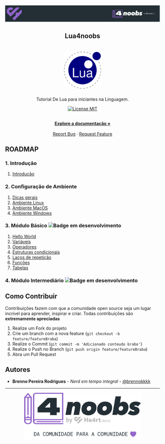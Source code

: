 <!-- Logo 4noobs -->

<p align="center">
  <a href="https://github.com/he4rt/4noobs" target="_blank">
    <img src="https://github.com/BRonen/lua4noobs/blob/main/.github/header_4noobs.svg">
  </a>
</p>

<!-- Title -->

<p align="center">
  <h2 align="center">Lua4noobs</h2>

  <h1 align="center"><img src="https://github.com/BRonen/lua4noobs/blob/main/.github/lua.svg" alt="Imagem da linguagem" width="120"></h1>

  <p align="center">Tutorial De Lua para iniciantes na Linguagem.</p>

  <p align="center">
    <a href="https://opensource.org/licenses/MIT">
      <img src="https://img.shields.io/badge/License-MIT-blue.svg" alt="License MIT">
    </a>
  </p>

  <p align="center">
    <br />
    <a href="#ROADMAP"><strong>Explore a documentação »</strong></a>
    <br />
    <br />
    <a href="link-para-abrir-issue">Report Bug</a>
    ·
    <a href="link-para-abrir-issue">Request Feature</a>
  </p>
</p>

<!-- ROADMAP OF PROJECT -->

## ROADMAP

### 1. Introdução
  1. [Introdução](/introducao.md)

### 2. Configuração de Ambiente
  1. [Dicas gerais](/Ambiente/dicas-gerais.md)
  2. [Ambiente Linux](/Ambiente/linux.md)
  3. [Ambiente MacOS](/Ambiente/macos.md)
  4. [Ambiente Windows](/Ambiente/windows.md)
  
### 3. Módulo Básico <img alt="Badge em desenvolvimento" src="https://img.shields.io/badge/-Em%20desenvolvimento-blue">
  1. [Hello World](/Basico/hello-world.md)
  2. [Variáveis](/Basico/variaveis.md)
  3. [Operadores](/Basico/operadores.md)
  4. [Estruturas condicionais](/Basico/condicionais.md)
  5. [Laços de repetição](Basico/lacos-repeticao.md)
  6. [Funções](/Basico/funcoes.md)
  7. [Tabelas](/Basico/tabelas.md)

### 4. Módulo Intermediário <img alt="Badge em desenvolvimento" src="https://img.shields.io/badge/-Em%20desenvolvimento-blue">


<!-- CONTRIBUTING -->

## Como Contribuir

Contribuições fazem com que a comunidade open source seja um lugar incrível para aprender, inspirar e criar. Todas contribuições
são **extremamente apreciadas**

1. Realize um Fork do projeto
2. Crie um branch com a nova feature (`git checkout -b feature/featureBraba`)
3. Realize o Commit (`git commit -m 'Adicionado conteudo brabo'`)
4. Realize o Push no Branch (`git push origin feature/featureBraba`)
5. Abra um Pull Request

## Autores

- **Brenno Pereira Rodrigues** - _Nerd em tempo integral_ - [@brennokkkk](https://twitter.com/brennokkkk)

---

<p align="center">
  <a href="https://github.com/he4rt/4noobs" target="_blank">
    <img src="https://github.com/BRonen/lua4noobs/blob/main/.github/footer_4noobs.svg" width="380">
  </a>
</p>
